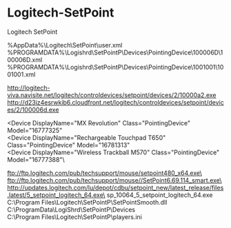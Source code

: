 # Logitech-SetPoint
Logitech SetPoint

%AppData%\Logitech\SetPoint\user.xml\
%PROGRAMDATA%\Logishrd\SetPointP\Devices\PointingDevice\100006D\100006D.xml\
%PROGRAMDATA%\Logishrd\SetPointP\Devices\PointingDevice\1001001\1001001.xml

http://logitech-viva.navisite.net/logitech/controldevices/setpoint/devices/2/10000a2.exe
http://d23iz4esrwkib6.cloudfront.net/logitech/controldevices/setpoint/devices/2/100006d.exe

<Device DisplayName="MX Revolution" Class="PointingDevice" Model="16777325" \
<Device DisplayName="Rechargeable Touchpad T650" Class="PointingDevice" Model="16781313"\
<Device DisplayName="Wireless Trackball M570" Class="PointingDevice" Model="16777388"\

ftp://ftp.logitech.com/pub/techsupport/mouse/setpoint480_x64.exe\
ftp://ftp.logitech.com/pub/techsupport/mouse//SetPoint6.69.114_smart.exe\
http://updates.logitech.com/lu/depot/cdbu/setpoint_new/latest_release/files.latest/5_setpoint_logitech_64.exe\
sp_10064_5_setpoint_logitech_64.exe\
C:\Program Files\Logitech\SetPointP\SetPointSmooth.dll\
C:\ProgramData\LogiShrd\SetPointP\Devices\
C:\Program Files\Logitech\SetPointP\players.ini
